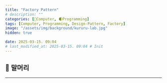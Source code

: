 ```yaml
---
title: "Factory Pattern"
# description: ""
categories: [💫Computer, 🌒Programming]
tags: [Computer, Programming, Design-Pattern, Factory]
image: "/assets/img/background/kururu-lab.jpg"
hidden: true

date: 2025-03-15. 09:04
# last_modified_at: 2025-03-15. 09:04 # Init
---
```


## 💫 말머리

---
